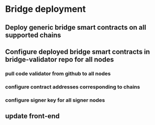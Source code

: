 # Bridge deployment

## Deploy generic bridge smart contracts on all supported chains

## Configure deployed bridge smart contracts in bridge-validator repo for all nodes
### pull code validator from github to all nodes
### configure contract addresses corresponding to chains
### configure signer key for all signer nodes

## update front-end